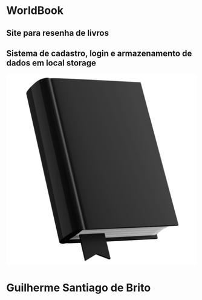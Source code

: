 <h1>WorldBook</h1>
<h2>Site para resenha de livros</h2>
<h2>Sistema de cadastro, login e armazenamento de dados em local storage</h2>
<img src="assets/icon.png">
<h1>Guilherme Santiago de Brito</h1>
 
